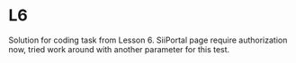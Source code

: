 # L6
Solution for coding task from Lesson 6. SiiPortal page require authorization now, tried work around with another parameter for this test.
